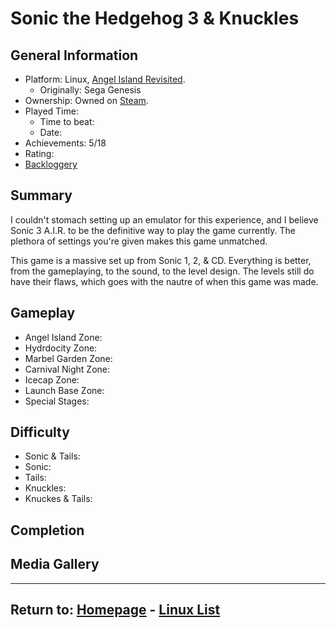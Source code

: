 # Sonic the Hedgehog 3 & Knuckles

## General Information

- Platform: Linux, [Angel Island Revisited](https://sonic3air.org/).
	- Originally: Sega Genesis
- Ownership: Owned on [Steam](https://store.steampowered.com/app/34270).
- Played Time: 
	- Time to beat: 
	- Date: 
- Achievements: 5/18
- Rating: 
- [Backloggery](https://www.backloggery.com/games.php?user=QueenRaven29&search=Sonic+the+Hedgehog+3+%26+Knuckles)

## Summary
I couldn't stomach setting up an emulator for this experience, and I believe Sonic 3 A.I.R. to be the definitive way to play the game currently. The plethora of settings you're given makes this game unmatched. 

This game is a massive set up from Sonic 1, 2, & CD. Everything is better, from the gameplaying, to the sound, to the level design. The levels still do have their flaws, which goes with the nautre of when this game was made. 

## Gameplay
- Angel Island Zone:
- Hydrdocity Zone:
- Marbel Garden Zone: 
- Carnival Night Zone: 
- Icecap Zone: 
- Launch Base Zone: 
- Special Stages: 

## Difficulty
- Sonic & Tails: 
- Sonic:
- Tails: 
- Knuckles:
- Knuckes & Tails: 

## Completion

## Media Gallery



* * *
## Return to: [Homepage](/index) - [Linux List](/Linux/linux-index)